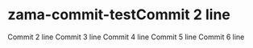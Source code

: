 # zama-commit-testCommit 2 line
Commit 2 line
Commit 3 line
Commit 4 line
Commit 5 line
Commit 6 line

